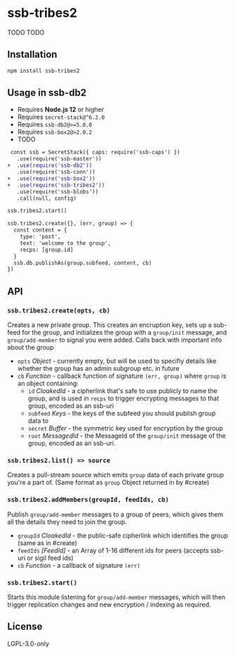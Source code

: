 <!--
SPDX-FileCopyrightText: 2022 Andre 'Staltz' Medeiros <contact@staltz.com>

SPDX-License-Identifier: CC0-1.0
-->

# ssb-tribes2

TODO TODO

## Installation

```bash
npm install ssb-tribes2
```

## Usage in ssb-db2

- Requires **Node.js 12** or higher
- Requires `secret-stack@^6.2.0`
- Requires `ssb-db2@>=5.0.0`
- Requires `ssb-box2@>2.0.2`
- TODO

```diff
 const ssb = SecretStack({ caps: require('ssb-caps') })
   .use(require('ssb-master'))
+  .use(require('ssb-db2'))
   .use(require('ssb-conn'))
+  .use(require('ssb-box2'))
+  .use(require('ssb-tribes2'))
   .use(require('ssb-blobs'))
   .call(null, config)

ssb.tribes2.start()

ssb.tribes2.create({}, (err, group) => {
  const content = {
    type: 'post',
    text: 'welcome to the group',
    recps: [group.id]
  }
  ssb.db.publishAs(group.subfeed, content, cb)
})
```

## API


### `ssb.tribes2.create(opts, cb)`

Creates a new private group.
This creates an encruption key, sets up a sub-feed for the group, and initializes the
group with a `group/init` message, and `group/add-member` to signal you were added.
Calls back with important info about the group

- `opts` *Object* - currently empty, but will be used to specifiy details like whether the group has an admin subgroup etc. in future
- `cb` *Function* - callback function of signature `(err, group)` where `group` is an object containing:
    - `id` *CloakedId* - a cipherlink that's safe to use publicly to name the group, and is used in `recps` to trigger encrypting messages to that group, encoded as an ssb-uri
    - `subfeed` *Keys* - the keys of the subfeed you should publish group data to
    - `secret` *Buffer*  - the symmetric key used for encryption by the group
    - `root` *MessagedId* - the MessageId of the `group/init` message of the group, encoded as an ssb-uri.


### `ssb.tribes2.list() => source`

Creates a pull-stream source which emits `group` data of each private group you're a part of.
(Same format as `group` Object returned in by #create)

### `ssb.tribes2.addMembers(groupId, feedIds, cb)`

Publish `group/add-member` messages to a group of peers, which gives them all the details they need
to join the group.

- `groupId` *CloakedId* - the public-safe cipherlink which identifies the group (same as in #create)
- `feedIds` *[FeedId]* - an Array of 1-16 different ids for peers (accepts ssb-uri or sigil feed ids)
- `cb` *Function* - a callback of signature `(err)`


### `ssb.tribes2.start()`

Starts this module listening for `group/add-member` messages, which will then trigger replication
changes and new encryption / indexing as required.


## License

LGPL-3.0-only
